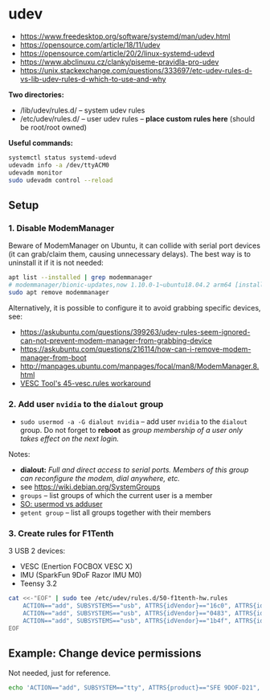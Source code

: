 # udev

* https://www.freedesktop.org/software/systemd/man/udev.html
* https://opensource.com/article/18/11/udev
* https://opensource.com/article/20/2/linux-systemd-udevd
* https://www.abclinuxu.cz/clanky/piseme-pravidla-pro-udev
* https://unix.stackexchange.com/questions/333697/etc-udev-rules-d-vs-lib-udev-rules-d-which-to-use-and-why

**Two directories:**
* /lib/udev/rules.d/ – system udev rules
* /etc/udev/rules.d/ – user udev rules – **place custom rules here** (should be root/root owned)

**Useful commands:**
```bash
systemctl status systemd-udevd
udevadm info -a /dev/ttyACM0
udevadm monitor
sudo udevadm control --reload
```


## Setup


### 1. Disable ModemManager

Beware of ModemManager on Ubuntu, it can collide with serial port devices (it can grab/claim them, causing unnecessary
delays). The best way is to uninstall it if it is not needed:
```bash
apt list --installed | grep modemmanager
# modemmanager/bionic-updates,now 1.10.0-1~ubuntu18.04.2 arm64 [installed,automatic]
sudo apt remove modemmanager
```

Alternatively, it is possible to configure it to avoid grabbing specific devices, see:
* https://askubuntu.com/questions/399263/udev-rules-seem-ignored-can-not-prevent-modem-manager-from-grabbing-device
* https://askubuntu.com/questions/216114/how-can-i-remove-modem-manager-from-boot
* http://manpages.ubuntu.com/manpages/focal/man8/ModemManager.8.html
* [VESC Tool's 45-vesc.rules workaround](../v20/45-vesc.rules)


### 2. Add user `nvidia` to the `dialout` group

* `sudo usermod -a -G dialout nvidia` – add user `nvidia` to the `dialout` group. Do not forget to **reboot** as _group
  membership of a user only takes effect on the next login._

Notes:
* **dialout:** _Full and direct access to serial ports. Members of this group can reconfigure the modem, dial anywhere,
  etc._
* see https://wiki.debian.org/SystemGroups
* `groups` – list groups of which the current user is a member
* [SO: usermod vs adduser](https://askubuntu.com/questions/1011809/difference-between-adduser-and-usermod-g-a)
* `getent group` – list all groups together with their members


### 3. Create rules for F1Tenth

3 USB 2 devices:
* VESC (Enertion FOCBOX VESC X)
* IMU (SparkFun 9DoF Razor IMU M0)
* Teensy 3.2

```bash
cat <<-"EOF" | sudo tee /etc/udev/rules.d/50-f1tenth-hw.rules
	ACTION=="add", SUBSYSTEMS=="usb", ATTRS{idVendor}=="16c0", ATTRS{idProduct}=="0483", SYMLINK+="tty.teensy"
	ACTION=="add", SUBSYSTEMS=="usb", ATTRS{idVendor}=="0483", ATTRS{idProduct}=="5740", SYMLINK+="tty.vesc"
	ACTION=="add", SUBSYSTEMS=="usb", ATTRS{idVendor}=="1b4f", ATTRS{idProduct}=="9d0f", SYMLINK+="tty.imu"
EOF
```


## Example: Change device permissions

Not needed, just for reference.

```bash
echo 'ACTION=="add", SUBSYSTEM=="tty", ATTRS{product}=="SFE 9DOF-D21", OWNER="pokusew", GROUP="pokusew", MODE="0660", SYMLINK+="tty.imu"' | sudo tee /etc/udev/rules.d/99-custom-hw.rules
```
